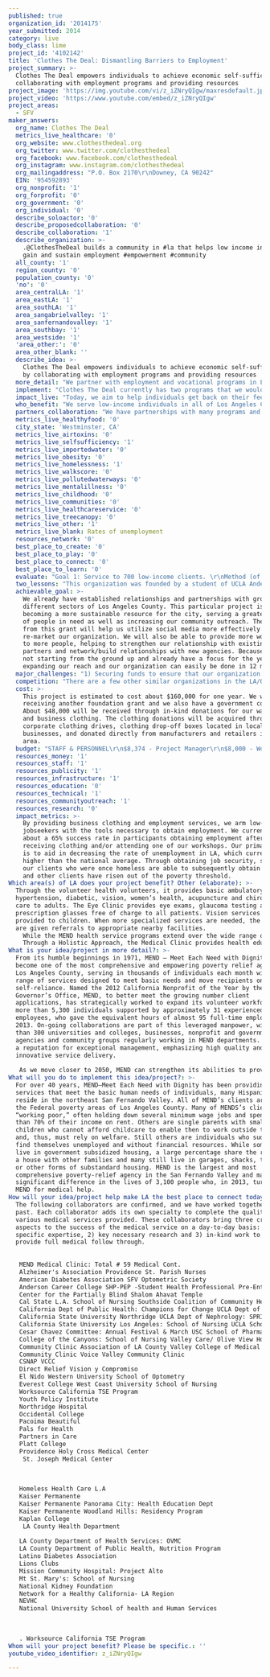 ```yaml
---
published: true
organization_id: '2014175'
year_submitted: 2014
category: live
body_class: lime
project_id: '4102142'
title: 'Clothes The Deal: Dismantling Barriers to Employment'
project_summary: >-
  Clothes The Deal empowers individuals to achieve economic self-sufficiency by
  collaborating with employment programs and providing resources
project_image: 'https://img.youtube.com/vi/z_iZNryQIgw/maxresdefault.jpg'
project_video: 'https://www.youtube.com/embed/z_iZNryQIgw'
project_areas:
  - SFV
maker_answers:
  org_name: Clothes The Deal
  metrics_live_healthcare: '0'
  org_website: www.clothesthedeal.org
  org_twitter: www.twitter.com/clothesthedeal
  org_facebook: www.facebook.com/clothesthedeal
  org_instagram: www.instagram.com/clothesthedeal
  org_mailingaddress: "P.O. Box 2170\r\nDowney, CA 90242"
  EIN: '954592893'
  org_nonprofit: '1'
  org_forprofit: '0'
  org_government: '0'
  org_individual: '0'
  describe_soloactor: '0'
  describe_proposedcollaboration: '0'
  describe_collaboration: '1'
  describe_organization: >-
    .@ClothesTheDeal builds a community in #la that helps low income individuals
    gain and sustain employment #empowerment #community
  all_county: '1'
  region_county: '0'
  population_county: '0'
  'no': '0'
  area_centralLA: '1'
  area_eastLA: '1'
  area_southLA: '1'
  area_sangabrielvalley: '1'
  area_sanfernandovalley: '1'
  area_southbay: '1'
  area_westside: '1'
  'area_other:': '0'
  area_other_blank: ''
  describe_idea: >-
    Clothes The Deal empowers individuals to achieve economic self-sufficiency
    by collaborating with employment programs and providing resources
  more_detail: "We partner with employment and vocational programs in Los Angeles, providing business clothing and job preparation workshops to their clients. We address specific barriers that interfere with employment opportunities to those who are low-income and cannot afford professional attire, those who have spent a long period of time out of the workplace and need instruction on business attire and etiquette, and those who are socially disadvantaged. Clients who may be equally qualified with competing job applicants will lose job opportunities if they cannot present a professional image. \r\nWe would like to expand our community outreach, in order to serve more people in need and get more members of the community involved."
  implement: "Clothes The Deal currently has two programs that we would like to expand: the Business Clothing Program and the Dress to Impress Workshops.\r\n\r\nBusiness Clothing Program: Through a network of corporate clothing drives, donation drop-off locations, and donations directly from local manufacturers and retailers, we are able to collect ready-to-wear items for thousands of job ready clients. We hope to partner with more businesses and organizations throughout the LA community. \r\n\r\nDress To Impress Workshops: These workshops are designed to help educate and enhance the participant's self-esteem and professional image for job interviews. Topics include business wardrobe, business etiquette, self-confidence, hygiene, skin and hair care. Workshops are interactive public forums for discussion of dress codes in various work environments. Also addressed is non-verbal and visual communication between coworkers/customers/clients, sample scenarios, problem solving situations and team building activities. We make it easy for participants to attend a workshop by bringing the clothing and services to them."
  impact_live: "Today, we aim to help individuals get back on their feet and gain employment. Subsequently, we hope to decrease the number of people living on the streets and the number of families who live below the poverty threshold. In addition to higher living wages, they will ultimately achieve a higher quality of life for themselves and their families through things such as obtaining health insurance, purchasing healthy foods, and providing/obtaining a quality education.\r\n\r\nThe more people that we empower today by supporting them in their path back to the workforce, the more leaders and contributors we are cultivating for our communities tomorrow. By 2050, we hope that not only are local businesses and organizations invested in their communities but that the residents we empowered will contribute and help their communities grow. With more people in the workforce, we envision safer neighborhoods, no food deserts, and a higher quality of life for all."
  who_benefit: "We serve low-income individuals in all of Los Angeles County. Men and women, old and young, people of all nationalities qualify for our services.\r\n\r\nClients must be: \r\n1) low-income (according to the Federal Health & Human Services poverty guidelines)\r\n2) currently unemployed\r\n3) enrolled in an employment program, vocational training or educational institution\r\n\r\nSome of the clients that we have had and currently have include veterans, homeless individuals, at-risk youth, mentally or physically disabled individuals, those recovering from mental illness or substance abuse, and foster youth.\r\n"
  partners_collaboration: "We have partnerships with many programs and non-profits throughout the county. An example of a few agencies we collaborate with are LA Works, Children's Institute Inc., LA County of Education, The Salvation Army Bell Shelter, Single Room Occupancy Inc., Substance Abuse Foundation, U.S. Veterans Initiative, and Volunteers of America.\r\n\r\nOur partners provide clients and ensure that they are low-income and searching for employment. By partnering with a number of agencies, we are able to provide services to a diverse population of people coming from different backgrounds and histories. A few of our partners are also able to provide funding for their clients, allowing us to reach a greater amount of people in Los Angeles by using our resources on those who cannot provide their own funding.\r\n\r\nWe also aim to collaborate with the community. We attend many networking events focused on employment and vocational programs, including those hosted by POWER (Providing Opportunities with Essential Resources), LA United Job Creation Council and the Department of Mental Health. Local businesses and organizations also provide clothing donations and host clothing drivers. Annually, we have about 40 volunteers serve a total of 5,550 hours. Volunteers include youth interns, community service volunteers, Temporary Subsidized Employees, and ReEmployability employees. "
  metrics_live_healthyfood: '0'
  city_state: 'Westminster, CA'
  metrics_live_airtoxins: '0'
  metrics_live_selfsufficiency: '1'
  metrics_live_importedwater: '0'
  metrics_live_obesity: '0'
  metrics_live_homelessness: '1'
  metrics_live_walkscore: '0'
  metrics_live_pollutedwaterways: '0'
  metrics_live_mentalillness: '0'
  metrics_live_childhood: '0'
  metrics_live_communities: '0'
  metrics_live_healthcareservice: '0'
  metrics_live_treecanopy: '0'
  metrics_live_other: '1'
  metrics_live_blank: Rates of unemployment
  resources_network: '0'
  best_place_to_create: '0'
  best_place_to_play: '0'
  best_place_to_connect: '0'
  best_place_to_learn: '0'
  evaluate: "Goal 1: Service to 700 low-income clients. \r\nMethod (of evaluation): Income verification documents (TANF Notice of Action, General Relief Notice of Action, SSI Notice of Action, 2 month pay stubs). Collaborating agencies will assist with supplying income documentation.\r\n\r\n Goal 2: Job placement rates. \r\nMethod: Job placement rates. Clothes The Deal will evaluate job placement from a field sample of 400 clients out of the 700 served from the project. Client data base will be maintained and updated. \r\n\r\n Goal 3: Increased employment opportunities. \r\nMethod: Pre and post service questionnaires will be collected and evaluated to measure changes in various success indicators. Workshop questionnaires will measure information retained from workshops. \r\n\r\n Clothes The Deal will update evaluations with quarterly reports and a final end of project report. Clients served from the project will also have the opportunity to voluntarily provide written, audio and video testimonials to share their stories. "
  two_lessons: "This organization was founded by a student of UCLA Anderson School of Business in 1995 as part of a school project. She distributed needs assessments to different organizations around the city and found that though there were many employment services, they reported that their participants were in need of professional attire and etiquette for job interviews.\r\n\r\nIn the past, our primary donors have had prior relationships with officers on our Board of Directors. However, we realize that in order to be a sustainable organization, we need to keep building and maintaining relationships with local businesses, organizations and our community members. In order to do so, we need to "
  achievable_goal: >-
    We already have established relationships and partnerships with groups from
    different sectors of Los Angeles County. This particular project is aimed at
    becoming a more sustainable resource for the city, serving a greater number
    of people in need as well as increasing our community outreach. The funds
    from this grant will help us utilize social media more effectively and
    re-market our organization. We will also be able to provide more workshops
    to more people, helping to strengthen our relationship with existing
    partners and network/build relationships with new agencies. Because we are
    not starting from the ground up and already have a focus for the year,
    expanding our reach and our organization can easily be done in 12 months. 
  major_challenges: "1) Securing funds to ensure that our organization remains sustainable through the years.\r\n2) Community Outreach"
  competition: "There are a few other similar organizations in the LA/OC area. For example, Dress to Impress operates in North Hollywood locations. However, they only serve women. We serve people of all genders, nationalities, and ages. Working Wardrobes only operates in Orange County and does not accept walk-in clients, only those coming from their partnering agencies. Although we do work to collaborate with any non-profit referring low-income clients, our services are not contingent on a funding agreement. This is the biggest difference between Clothes The Deal and Working Wardrobes.\r\n\r\nOther things that differentiate us from other organizations is that we partner with dozens of different agencies throughout the county. With what we provide, these organizations are able to provide wrap-around services for their clients. In addition to the main boutique we have at our office in Downey, we also have satellite boutiques around the city that provide clothing to those who may live further from the Downey area. "
  cost: >-
    This project is estimated to cost about $160,000 for one year. We will be
    receiving another foundation grant and we also have a government contract.
    About $48,000 will be received through in-kind donations for our warehouse
    and business clothing. The clothing donations will be acquired through
    corporate clothing drives, clothing drop-off boxes located in local
    businesses, and donated directly from manufacturers and retailers in the LA
    area. 
  budget: "STAFF & PERSONNEL\r\n$8,374 - Project Manager\r\n$8,000 - Workshop Facilitators\r\n$10,000 - Service Coordinators\r\ntotal personnel = $26,374\r\n\r\nNON-PERSONNEL (Operating Costs)\r\n$4,000 - Automotive (fuel & maintenance)\r\n$10,000 - Workshop Supplies (sewing kits, 20 computer tablets, hygienic & beauty products)\r\n$3,200 - Office Supplies\r\n$6,500 - Equipment (2 desktop computers, 2 laptops, flip camera, digital audio recorder)\r\n$3,000 - Printing & Reproduction\r\n$2,500 - Boutique Supplies (garment bags, lint rollers, steamers)\r\n$3,000 - Marketing Materials\r\n$1,250 - Display (mannequins, clothing display)\r\ntotal non-personnel = $33,450\r\n\r\nOTHER COSTS\r\n$29,500 - Vehicle (mini van)\r\n$1,250 - Software\r\n$1,900 - Communications (cell phones, Bluetooth, cellular service)\r\n$1,750 - Clothing Racks\r\n$1,250 - hangers\r\ntotal other costs = $35,650\r\n\r\n+ Indirect costs at 3% = $4,526\r\n\r\nGRAND TOTAL =  $26,374 + $33,450 + $35,650 + $4,526 = $100,000\r\n"
  resources_money: '1'
  resources_staff: '1'
  resources_publicity: '1'
  resources_infrastructure: '1'
  resources_education: '0'
  resources_technical: '1'
  resources_communityoutreach: '1'
  resources_research: '0'
  impact_metrics: >-
    By providing business clothing and employment services, we arm low-income
    jobseekers with the tools necessary to obtain employment. We currently have
    about a 65% success rate in participants obtaining employment after
    receiving clothing and/or attending one of our workshops. Our primary goal
    is to aid in decreasing the rate of unemployment in LA, which currently is
    higher than the national average. Through obtaining job security, some of
    our clients who were once homeless are able to subsequently obtain housing
    and other clients have risen out of the poverty threshold. 
Which area(s) of LA does your project benefit? Other (elaborate): >-
  Through the volunteer health volunteers, it provides basic ambulatory,
  hypertension, diabetic, vision, women’s health, acupuncture and chiropractic
  care to adults. The Eye Clinic provides eye exams, glaucoma testing and
  prescription glasses free of charge to all patients. Vision services are also
  provided to children. When more specialized services are needed, the patients
  are given referrals to appropriate nearby facilities.
    While the MEND health service programs extend over the wide range of illnesses and treatments of young children through seniors, a significant percentage of MEND’s medical activity is extended to the diagnosis and the treatment of hypertension and diabetes prevalent in the dominantly Hispanic population of the northeast San Fernando Valley. Nearly one-third of the MEND medical cash budget is directed to diabetic medications. The MEND Medical Volunteers have designed and implemented a comprehensive medical program that provides health care to poor uninsured families living in the northeast San Fernando Valley. The group includes physicians, doctors of optometry, a doctor of chiropractic, an acupuncturist, nurse practitioners and RN's, 
    Through a Holistic Approach, the Medical Clinic provides health education and exercise classes, including specialty clinics for diabetes, hypertension, women’s health and healthy aging; and has recently launched a 4-month Weight Management Course, the objective of which is to educate obese patients on nutrition and exercise, in a culturally-sensitive manner while helping them adopt lifestyle changes that can help them lose the excess weight. Our plan is to rotate 15 patients every 4 months through the course with the goal of helping them lose 10 pounds or lower their BMI score by one point.
What is your idea/project in more detail?: >-
  From its humble beginnings in 1971, MEND – Meet Each Need with Dignity – has
  become one of the most comprehensive and empowering poverty relief agencies in
  Los Angeles County, serving in thousands of individuals each month with a full
  range of services designed to meet basic needs and move recipients on to
  self-reliance. Named the 2012 California Nonprofit of the Year by the
  Governor’s Office, MEND, to better meet the growing number client
  applications, has strategically worked to expand its volunteer workforce to
  more than 5,300 individuals supported by approximately 31 experienced
  employees, who gave the equivalent hours of almost 95 full-time employees in
  2013. On-going collaborations are part of this leveraged manpower, with more
  than 300 universities and colleges, businesses, nonprofit and government
  agencies and community groups regularly working in MEND departments. MEND has
  a reputation for exceptional management, emphasizing high quality and
  innovative service delivery.
   
   As we move closer to 2050, MEND can strengthen its abilities to provide health options for individuals and families and to break the bonds of hunger, disease, and poverty providing a future-serving as a pathway to self-reliance.
What will you do to implement this idea/project?: >-
  For over 40 years, MEND—Meet Each Need with Dignity has been providing
  services that meet the basic human needs of individuals, many Hispanic, who
  reside in the northeast San Fernando Valley. All of MEND’s clients are below
  the Federal poverty areas of Los Angeles County. Many of MENDS’s clients are
  “working poor,” often holding down several minimum wage jobs and spending more
  than 70% of their income on rent. Others are single parents with small
  children who cannot afford childcare to enable then to work outside the home
  and, thus, must rely on welfare. Still others are individuals who suddenly
  find themselves unemployed and without financial resources. While some clients
  live in government subsidized housing, a large percentage share the rental of
  a house with other families and many still live in garages, shacks, trailers
  or other forms of substandard housing. MEND is the largest and most
  comprehensive poverty-relief agency in the San Fernando Valley and makes a
  significant difference in the lives of 3,100 people who, in 2013, turned to
  MEND for medical help.
How will your idea/project help make LA the best place to connect today? In LA2050?: >-
  The following collaborators are confirmed, and we have worked together in the
  past. Each collaborator adds its own specialty to complete the quality of the
  various medical services provided. These collaborators bring three critical
  aspects to the success of the medical service on a day-to-day basis: 1) their
  specific expertise, 2) key necessary research and 3) in-kind work to help MEND
  provide full medical follow through.
   
   
   MEND Medical Clinic: Total # 59 Medical Cont.
   Alzheimer's Association Providence St. Parish Nurses
   American Diabetes Association SFV Optometric Society
   Anderson Career College SHP-PEP -Student Health Professional Pre-Entry Program
   Center for the Partially Blind Shalom Ahavat Temple
   Cal State L.A. School of Nursing Southside Coalition of Community Health Centers
   California Dept of Public Health: Champions for Change UCLA Dept of Int. Medicine: Community Health Program
   California State University Northridge UCLA Dept of Nephrology: SPRINT Study
   California State University Los Angeles: School of Nursing UCLA School of Nursing " Heart Stiches""
   Cesar Chavez Committee: Annual Festival & March USC School of Pharmacy Fraternity
   College of the Canyons: School of Nursing Valley Care/ Olive View Hospital
   Community Clinic Association of LA County Valley College of Medical Careers
   Community Clinic Voice Valley Community Clinic
   CSNAP VCCC
   Direct Relief Vision y Compromiso
   El Nido Western University School of Optometry
   Everest College West Coast University School of Nursing
   Worksource California TSE Program
   Youth Policy Institute
   Northridge Hospital
   Occidental College
   Pacoima Beautiful
   Pals for Health
   Partners in Care 
   Platt College
   Providence Holy Cross Medical Center
    St. Joseph Medical Center
   
   
   
   Homeless Health Care L.A
   Kaiser Permanente
   Kaiser Permanente Panorama City: Health Education Dept
   Kaiser Permanente Woodland Hills: Residency Program
   Kaplan College
    LA County Health Department
   
   LA County Department of Health Services: OVMC
   LA County Department of Public Health, Nutrition Program
   Latino Diabetes Association
   Lions Clubs
   Mission Community Hospital: Project Alto
   Mt St. Mary's: School of Nursing
   National Kidney Foundation
   Network for a Healthy California- LA Region
   NEVHC
   National University School of health and Human Services
   
   
   
   . Worksource California TSE Program
Whom will your project benefit? Please be specific.: ''
youtube_video_identifier: z_iZNryQIgw

---
```

